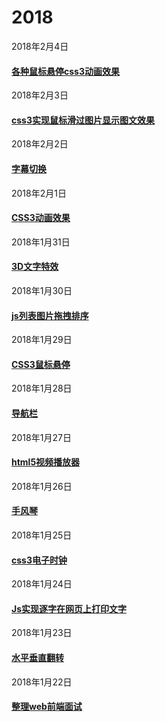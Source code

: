 # 2018
2018年2月4日
#### [各种鼠标悬停css3动画效果](https://mediumwave120.github.io/2018/web/2018/2/3.html)
2018年2月3日
#### [css3实现鼠标滑过图片显示图文效果](https://mediumwave120.github.io/2018/web/2018/2/3.html)
2018年2月2日
#### [字幕切换](https://mediumwave120.github.io/2018/web/2018/2/2.html)
2018年2月1日
#### [CSS3动画效果](https://mediumwave120.github.io/2018/web/2018/2/1.html)
2018年1月31日
#### [3D文字特效](https://mediumwave120.github.io/2018/web/2018/1/31.html)
2018年1月30日
#### [js列表图片拖拽排序](https://mediumwave120.github.io/2018/web/2018/1/30.html)
2018年1月29日
#### [CSS3鼠标悬停](https://mediumwave120.github.io/2018/web/2018/1/29.html)
2018年1月28日
#### [导航栏](https://mediumwave120.github.io/2018/web/2018/1/28.html)
2018年1月27日
#### [html5视频播放器](https://mediumwave120.github.io/2018/web/2018/1/27.html)
2018年1月26日
#### [手风琴](https://mediumwave120.github.io/2018/web/2018/1/26.html)
2018年1月25日
#### [css3电子时钟](https://mediumwave120.github.io/2018/web/2018/1/25.html)
2018年1月24日
#### [Js实现逐字在网页上打印文字](https://mediumwave120.github.io/2018/web/demo2.html)
2018年1月23日
#### [水平垂直翻转 ](https://mediumwave120.github.io/2018/web/)
2018年1月22日
#### [整理web前端面试](https://mediumwave120.github.io/2018/webFrontInterview/)
